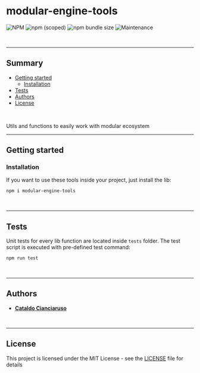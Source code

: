 # modular-engine-tools

![NPM](https://img.shields.io/npm/l/modular-engine-tools?label=License&style=for-the-badge)
![npm (scoped)](https://img.shields.io/npm/v/modular-engine-tools?color=orange%20&label=Latest%20version&style=for-the-badge&logo=npm)
![npm bundle size](https://img.shields.io/bundlephobia/min/modular-engine-tools?label=Package%20size&style=for-the-badge)
![Maintenance](https://img.shields.io/maintenance/yes/2025?label=Maintained&style=for-the-badge)

<br>

---

## Summary

- [Getting started](#getting-started)
  - [Installation](#installation)
- [Tests](#tests)
- [Authors](#authors)
- [License](#license)

<br>

Utils and functions to easily work with modular ecosystem

---

## Getting started

### Installation

If you want to use these tools inside your project, just install the lib:

```sh
npm i modular-engine-tools
```

<br>

---

## Tests

Unit tests for every lib function are located inside `tests` folder. The test script is executed with pre-defined test command:

```sh
npm run test
```

<br>

---

## Authors

- [**Cataldo Cianciaruso**](https://github.com/CianciarusoCataldo)

<br>

---

## License

This project is licensed under the MIT License - see the [LICENSE](LICENSE) file for details
